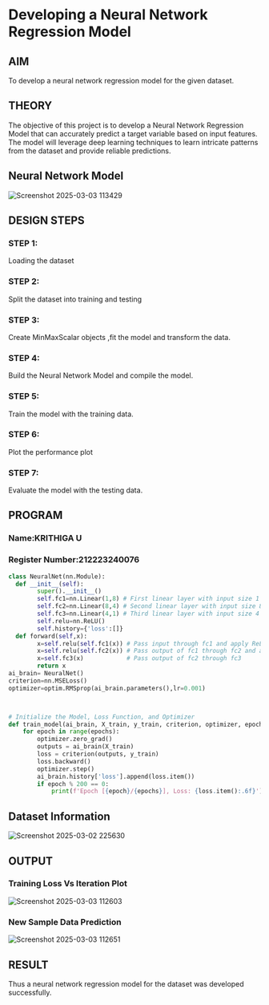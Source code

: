 # Developing a Neural Network Regression Model

## AIM

To develop a neural network regression model for the given dataset.

## THEORY

The objective of this project is to develop a Neural Network Regression Model that can accurately predict a target variable based on input features. The model will leverage deep learning techniques to learn intricate patterns from the dataset and provide reliable predictions.

## Neural Network Model

![Screenshot 2025-03-03 113429](https://github.com/user-attachments/assets/a9209adf-ffbf-42c7-8883-d8d57ab1df75)


## DESIGN STEPS

### STEP 1:

Loading the dataset

### STEP 2:

Split the dataset into training and testing

### STEP 3:

Create MinMaxScalar objects ,fit the model and transform the data.

### STEP 4:

Build the Neural Network Model and compile the model.

### STEP 5:

Train the model with the training data.

### STEP 6:

Plot the performance plot

### STEP 7:

Evaluate the model with the testing data.

## PROGRAM
### Name:KRITHIGA U
### Register Number:212223240076
```python
class NeuralNet(nn.Module):
  def __init__(self):
        super().__init__()
        self.fc1=nn.Linear(1,8) # First linear layer with input size 1 and output size 8
        self.fc2=nn.Linear(8,4) # Second linear layer with input size 8 and output size 4
        self.fc3=nn.Linear(4,1) # Third linear layer with input size 4 and output size 1
        self.relu=nn.ReLU()
        self.history={'loss':[]}
  def forward(self,x):
        x=self.relu(self.fc1(x)) # Pass input through fc1 and apply ReLU activation
        x=self.relu(self.fc2(x)) # Pass output of fc1 through fc2 and apply ReLU activation
        x=self.fc3(x)            # Pass output of fc2 through fc3
        return x
ai_brain= NeuralNet()
criterion=nn.MSELoss()
optimizer=optim.RMSprop(ai_brain.parameters(),lr=0.001)



# Initialize the Model, Loss Function, and Optimizer
def train_model(ai_brain, X_train, y_train, criterion, optimizer, epochs=2000):
    for epoch in range(epochs):
        optimizer.zero_grad()
        outputs = ai_brain(X_train)
        loss = criterion(outputs, y_train)
        loss.backward()
        optimizer.step()
        ai_brain.history['loss'].append(loss.item())
        if epoch % 200 == 0:
            print(f'Epoch [{epoch}/{epochs}], Loss: {loss.item():.6f}')

```
## Dataset Information

![Screenshot 2025-03-02 225630](https://github.com/user-attachments/assets/9fbf696e-824e-411e-a79a-2123af1862e6)



## OUTPUT

### Training Loss Vs Iteration Plot

![Screenshot 2025-03-03 112603](https://github.com/user-attachments/assets/85c4707d-6059-4489-9d28-e14e7e81f1c1)



### New Sample Data Prediction

![Screenshot 2025-03-03 112651](https://github.com/user-attachments/assets/1e6cb934-939b-4d9b-aacf-d6dd548010d3)

## RESULT

Thus a neural network regression model for the dataset was developed successfully.
